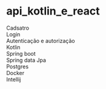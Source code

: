 # api_kotlin_e_react

Cadsatro<br>
Login<br>
Autenticação e autorização<br>
Kotlin<br>
Spring boot<br>
Spring data Jpa<br>
Postgres <br>
Docker <br>
Intellij<br>
